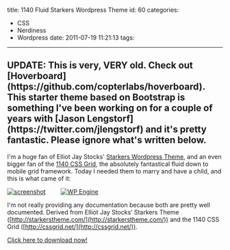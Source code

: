 title: 1140 Fluid Starkers Wordpress Theme
id: 60
categories:
  - CSS
  - Nerdiness
  - Wordpress
date: 2011-07-19 11:21:13
tags:
---

<h2 class="warning">UPDATE: This is very, VERY old. Check out [Hoverboard](https://github.com/copterlabs/hoverboard). This starter theme based on Bootstrap is something I've been working on for a couple of years with [Jason Lengstorf](https://twitter.com/jlengstorf) and it's pretty fantastic. Please ignore what's written below.</h2>

I'm a huge fan of Elliot Jay Stocks' [Starkers Wordpress Theme](http://starkerstheme.com/), and an even bigger fan of the [1140 CSS Grid](http://cssgrid.net/), the absolutely fantastical fluid down to mobile grid framework. Today I needed them to marry and have a child, and this is what came of it:

[![]({{BASE_PATH}}/images/f7d4cedea31d62c4c19ff16ace977c31310c2509.png "screenshot")](http://www.thedotmack.com/1140FluidStarkers.zip)&nbsp;&nbsp;&nbsp;&nbsp;&nbsp;&nbsp;&nbsp;&nbsp;&nbsp;[![WP Engine]({{BASE_PATH}}/images/68908b1ab63c95ae15c24e8281184c3ea89fe376.jpg)](http://www.shareasale.com/r.cfm?b=531904&u=836637&m=41388&urllink=&afftrack=)

I'm not really providing any documentation because both are pretty well documented. Derived from Elliot Jay Stocks’ Starkers Theme ([http://starkerstheme.com/](http://starkerstheme.com/)) and the 1140 CSS Grid ([http://cssgrid.net/](http://cssgrid.net/)).

[Click here to download now!](http://www.thedotmack.com/1140FluidStarkers.zip)